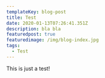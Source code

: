```yaml
---
templateKey: blog-post
title: Test
date: 2020-01-13T07:26:41.351Z
description: bla bla
featuredpost: true
featuredimage: /img/blog-index.jpg
tags:
  - Test
---
```

This is just a test!
